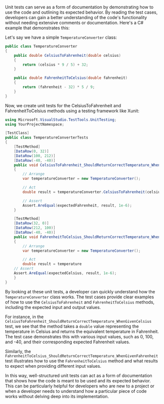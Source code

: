 Unit tests can serve as a form of documentation by demonstrating how to use the code and outlining its expected behavior. By reading the test cases, developers can gain a better understanding of the code's functionality without needing extensive comments or documentation. Here's a C# example that demonstrates this:

Let's say we have a simple `TemperatureConverter` class:
```csharp
public class TemperatureConverter
{
    public double CelsiusToFahrenheit(double celsius)
    {
        return (celsius * 9 / 5) + 32;
    }

    public double FahrenheitToCelsius(double fahrenheit)
    {
        return (fahrenheit - 32) * 5 / 9;
    }
}
```

Now, we create unit tests for the CelsiusToFahrenheit and FahrenheitToCelsius methods using a testing framework like Xunit:
```csharp
using Microsoft.VisualStudio.TestTools.UnitTesting;
using YourProjectNamespace;

[TestClass]
public class TemperatureConverterTests
{
    [TestMethod]
    [DataRow(0, 32)]
    [DataRow(100, 212)]
    [DataRow(-40, -40)]
    public void CelsiusToFahrenheit_ShouldReturnCorrectTemperature_WhenGivenCelsius(double celsius, double expectedFahrenheit)
    {
        // Arrange
        var temperatureConverter = new TemperatureConverter();

        // Act
        double result = temperatureConverter.CelsiusToFahrenheit(celsius);

        // Assert
        Assert.AreEqual(expectedFahrenheit, result, 1e-6);
    }

    [TestMethod]
    [DataRow(32, 0)]
    [DataRow(212, 100)]
    [DataRow(-40, -40)]
    public void FahrenheitToCelsius_ShouldReturnCorrectTemperature_WhenGivenFahrenheit(double fahrenheit, double expectedCelsius)
    {
        // Arrange
        var temperatureConverter = new TemperatureConverter();

        // Act
        double result = temperature
    // Assert
    Assert.AreEqual(expectedCelsius, result, 1e-6);
    }    
}
```
By looking at these unit tests, a developer can quickly understand how the `TemperatureConverter` class works. The test cases provide clear examples of how to use the `CelsiusToFahrenheit` and `FahrenheitToCelsius` methods, including the expected input and output values.

For instance, in the `CelsiusToFahrenheit_ShouldReturnCorrectTemperature_WhenGivenCelsius` test, we see that the method takes a `double` value representing the temperature in Celsius and returns the equivalent temperature in Fahrenheit. The test case demonstrates this with various input values, such as 0, 100, and -40, and their corresponding expected Fahrenheit values.

Similarly, the `FahrenheitToCelsius_ShouldReturnCorrectTemperature_WhenGivenFahrenheit` test illustrates how to use the `FahrenheitToCelsius` method and what results to expect when providing different input values.

In this way, well-structured unit tests can act as a form of documentation that shows how the code is meant to be used and its expected behavior. This can be particularly helpful for developers who are new to a project or when a developer needs to understand how a particular piece of code works without delving deep into its implementation.
